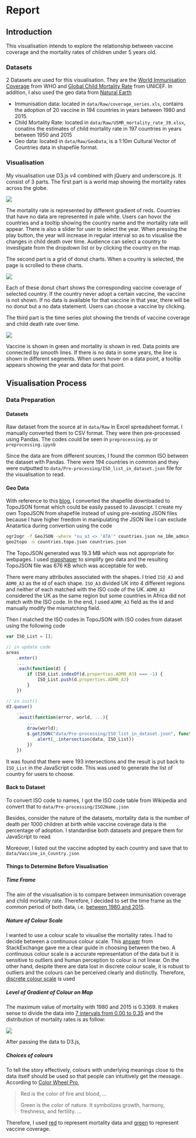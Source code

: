 # Report

## Introduction

This visualisation intends to explore the relationship between vaccine coverage and the mortality rates of children under 5 years old. 

### Datasets

2 Datasets are used for this visualisation. They are the [World Immunisation Coverage](http://www.who.int/entity/immunization/monitoring_surveillance/data/coverage_series.xls?ua=1) from WHO and [Global Child Mortality Rate](https://data.unicef.org/wp-content/uploads/2015/12/U5MR_mortality_rate_39.xlsx) from UNICEF. In addition, I also used the geo data from [Natural Earth](http://www.naturalearthdata.com/downloads/10m-cultural-vectors/10m-admin-0-details/)

- Immunisation data: located in `data/Raw/coverage_series.xls`, contains the adoption of 20 vaccine in 194 countries in years between 1980 and 2015.
- Child Mortality Rate: located in `data/Raw/U5MR_mortality_rate_39.xlsx`, conatins the estimates of child mortality rate in 197 countries in years between 1950 and 2015
- Geo data: located in `data/Raw/GeoData`, is a 1:10m Cultural Vector of Countries data in shapefile format.

### Visualisation

My visualisation use D3.js v4 combined with jQuery and underscore.js. It consist of 3 parts. The first part is a world map showing the mortality rates across the globe.

![](http://ww2.sinaimg.cn/large/006tNbRwgy1ff52cksov1j30rr0j5ac7.jpg)

The mortality rate is represented by different gradient of reds. Countries that have no data are represented in pale white. Users can hovor the countries and a tooltip showing the country name and the mortality rate will appear. There is also a slider for user to select the year. When pressing the play button, the year will increase in regular interval so as to visualise the changes in child death over time. Audience can select a country to investigate from the dropdown list or by clicking the country on the map.

The second part is a grid of donut charts. When a country is selected, the page is scrolled to these charts. 

![](http://ww1.sinaimg.cn/large/006tNbRwgy1ff52ek6z1bj30qx0jcjty.jpg)

Each of these donut chart shows the corresponding vaccine coverage of selected country. If the country never adopt a certain vaccine, the vaccine is not shown. If no data is available for that vaccine in that year, there will be no donut but a no data statement. Users can choose a vaccine by clicking.

The third part is the time series plot showing the trends of vaccine coverage and child death rate over time.

![](http://ww3.sinaimg.cn/large/006tNbRwgy1ff52zf0rdzj30rh0hvdi0.jpg)

Vaccine is shown in green and mortality is shown in red. Data points are connected by smooth lines. If there is no data in some years, the line is shown in different segments. When users hover on a data point, a tooltip appears showing the year and data for that point.

## Visualisation Process

### Data Preparation

#### Datasets

Raw dataset from the source at in `data/Raw`  in Excel spreadsheet format. I manually converted them to CSV format. They were then pre-processed using Pandas. The codes could be seen in `preprocessing.py` or `preprocessing.ipynb`

Since the data are from different sources, I found the common ISO between the dataset with Pandas. There were 194 countries in common and they were outputted to `data/Pre-processing/ISO_list_in_dataset.json` file for the visualisation to read.

#### Geo Data

With reference to this [blog](http://www.tnoda.com/blog/2013-12-07), I converted the shapefile downloaded to TopoJSON format which could be easily passed to Javascipt. I create my own TopoJSON from shapefile instead of using pre-existing JSON files because I have higher freedom in manipulating the JSON like I can exclude Anatartica during convertion using the code

```bash
ogr2ogr -f GeoJSON -where "su_a3 <> 'ATA'" countries.json ne_10m_admin_0_map_units.shp
geo2topo -o countries.topo.json countries.json
```

The TopoJSON generated was 19.3 MB which was not appropriate for webpages. I used [mapshaper](http://www.mapshaper.org/) to simplify geo data and the resulting TopoJSON file was 676 KB which was acceptable for web.

There were many attributes associated with the shapes. I tried `ISO_A3` and `ADM0_A3` as the id of each shape. `ISO_A3` divided UK into 4 different regions and neither of each matched with the ISO code of the UK. `ADM0_A3` considered the UK as the same region but some countries in Africa did not match with the ISO code. In the end, I used `ADM0_A3` field as the id and manually modify the mismatching field.

Then I matched the ISO codes in TopoJSON with ISO codes from dataset using the following code

```javascript
var ISO_List = [];

// in update code
areas
	.enter()
	...
    .each(function(d) {
        if (ISO_List.indexOf(d.properties.ADM0_A3) === -1) {
            ISO_List.push(d.properties.ADM0_A3)
        }
    })

// in init()
d3.queue()
	...
    .await(function(error, world, ...){
        ...
        draw(world);
		$.getJSON("data/Pre-processing/ISO_list_in_dataset.json", function(data) {
            alert(_.intersection(data, ISO_List))
		})
    })
```

It was found that there were 193 intersections and the result is put back to `ISO_List` in the JavaScript code. This was used to generate the list of country for users to choose.

#### Back to Dataset

To convert ISO code to names, I got the ISO code table from Wikipedia and convert that to `data/Pre-processing/ISO2Name.json`

Besides, consider the nature of the datasets, mortality data is the number of death per 1000 children at birth while vaccine coverage data is the percentage of adoption. I standardise both datasets and prepare them for JavaScript to read.

Moreover, I listed out the vaccine adopted by each country and save that to `data/Vaccine_in_Country.json`

#### Things to Determine Before Visualisation

##### Time Frame

The aim of the visualisation is to compare between immunisation coverage and child mortality rate. Therefore, I decided to set the time frame as the common period of both data, i.e. <u>between 1980 and 2015</u>.

##### Nature of Colour Scale

I wanted to use a colour scale to visualise the mortality rates. I had to decide between a continuous colour scale. This [answer](https://gis.stackexchange.com/a/86679) from StackExchange gave me a clear guide in choosing between the two. A continuous colour scale is a accurate representation of the data but it is sensitive to outliers and human perception to colour is not linear. On the other hand, despite there are data lost in discrete colour scale, it is robust to outliers and the colours can be perceived clearly and distinctly. Therefore, <u>discrete colour scale</u> is used

##### Level of Gradient of Colour on Map

The maximum value of mortality with 1980 and 2015 is 0.3369. It makes sense to divide the data into <u>7 intervals from 0.00 to 0.35</u> and the distribution of mortality rates is as follow:

![](http://ww2.sinaimg.cn/large/006tNbRwgy1ff5eu8z66sj30al06pq3f.jpg)

After passing the data to D3.js, 

##### Choices of colours

To tell the story effectively, colours with underlying meanings close to the data itself should be used so that people can intuitively get the message. According to [Color Wheel Pro](http://www.color-wheel-pro.com/color-meaning.html), 

> Red is the color of fire and blood, ...
>
> Green is the color of nature. It symbolizes growth, harmony, freshness, and fertility. ...

Therefore, I used <u>red</u> to represent mortality data and <u>green</u> to represent vaccine coverage.